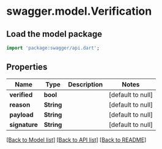 # swagger.model.Verification

## Load the model package
```dart
import 'package:swagger/api.dart';
```

## Properties
Name | Type | Description | Notes
------------ | ------------- | ------------- | -------------
**verified** | **bool** |  | [default to null]
**reason** | **String** |  | [default to null]
**payload** | **String** |  | [default to null]
**signature** | **String** |  | [default to null]

[[Back to Model list]](../README.md#documentation-for-models) [[Back to API list]](../README.md#documentation-for-api-endpoints) [[Back to README]](../README.md)

